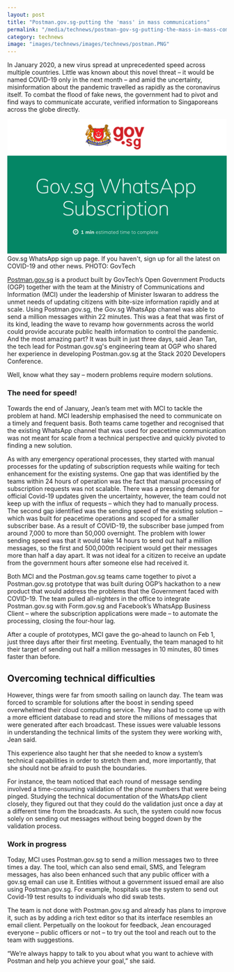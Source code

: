 ```yaml
---
layout: post
title: "Postman.gov.sg-putting the 'mass' in mass communications"
permalink: "/media/technews/postman-gov-sg-putting-the-mass-in-mass-comms"
category: technews
image: "images/technews/images/technews/postman.PNG"
---
```


In January 2020, a new virus spread at unprecedented speed across multiple countries. Little was known about this novel threat – it would be named COVID-19 only in the next month – and amid the uncertainty, misinformation about the pandemic travelled as rapidly as the coronavirus itself. To combat the flood of fake news, the government had to pivot and find ways to communicate accurate, verified information to Singaporeans across the globe directly.

![Gov.sg WhatsApp sign up page](/images/technews/postman.PNG) Gov.sg WhatsApp sign up page. If you haven't, sign up for all the latest on COVID-19 and other news. PHOTO: GovTech


[Postman.gov.sg](https://postman.gov.sg/) is a product built by GovTech’s Open Government Products (OGP) together with the team at the Ministry of Communications and Information (MCI) under the leadership of Minister Iswaran to address the unmet needs of updating citizens with bite-size information rapidly and at scale. Using Postman.gov.sg, the Gov.sg WhatsApp channel was able to send a million messages within 22 minutes. This was a feat that was first of its kind, leading the wave to revamp how governments across the world could provide accurate public health information to control the pandemic. And the most amazing part? It was built in just three days, said Jean Tan, the tech lead for Postman.gov.sg's engineering team at OGP who shared her experience in developing Postman.gov.sg at the Stack 2020 Developers Conference. 

Well, know what they say – modern problems require modern solutions.


### **The need for speed**!
Towards the end of January, Jean’s team met with MCI to tackle the problem at hand. MCI leadership emphasised the need to communicate on a timely and frequent basis. Both teams came together and recognised that the existing WhatsApp channel that was used for peacetime communication was not meant for scale from a technical perspective and quickly pivoted to finding a new solution. 

As with any emergency operational processes, they started with manual processes for the updating of subscription requests while waiting for tech enhancement for the existing systems. One gap that was identified by the teams within 24 hours of operation was the fact that manual processing of subscription requests was not scalable. There was a pressing demand for official Covid-19 updates given the uncertainty, however, the team could not keep up with the influx of requests – which they had to manually process. The second gap identified was the sending speed of the existing solution – which was built for peacetime operations and scoped for a smaller subscriber base. As a result of COVID-19, the subscriber base jumped from around 7,000 to more than 50,000 overnight. The problem with lower sending speed was that it would take 14 hours to send out half a million messages, so the first and 500,000th recipient would get their messages more than half a day apart. It was not ideal for a citizen to receive an update from the government hours after someone else had received it. 

Both MCI and the Postman.gov.sg teams came together to pivot a Postman.gov.sg prototype that was built during OGP’s hackathon to a new product that would address the problems that the Government faced with COVID-19. The team pulled all-nighters in the office to integrate Postman.gov.sg with Form.gov.sg and Facebook’s WhatsApp Business Client – where the subscription applications were made – to automate the processing, closing the four-hour lag. 

After a couple of prototypes, MCI gave the go-ahead to launch on Feb 1, just three days after their first meeting. Eventually, the team managed to hit their target of sending out half a million messages in 10 minutes, 80 times faster than before.
 
 
 ## Overcoming technical difficulties
However, things were far from smooth sailing on launch day. The team was forced to scramble for solutions after the boost in sending speed overwhelmed their cloud computing service. They also had to come up with a more efficient database to read and store the millions of messages that were generated after each broadcast. These issues were valuable lessons in understanding the technical limits of the system they were working with, Jean said. 

This experience also taught her that she needed to know a system’s technical capabilities in order to stretch them and, more importantly, that she should not be afraid to push the boundaries.

For instance, the team noticed that each round of message sending involved a time-consuming validation of the phone numbers that were being pinged. Studying the technical documentation of the WhatsApp client closely, they figured out that they could do the validation just once a day at a different time from the broadcasts. As such, the system could now focus solely on sending out messages without being bogged down by the validation process. 

 

### **Work in progress**
Today, MCI uses Postman.gov.sg to send a million messages two to three times a day. The tool, which can also send email, SMS, and Telegram messages, has also been enhanced such that any public officer with a gov.sg email can use it. Entities without a government issued email are also using Postman.gov.sg. For example, hospitals use the system to send out Covid-19 test results to individuals who did swab tests. 

The team is not done with Postman.gov.sg and already has plans to improve it, such as by adding a rich text editor so that its interface resembles an email client. Perpetually on the lookout for feedback, Jean encouraged everyone – public officers or not – to try out the tool and reach out to the team with suggestions.  

“We’re always happy to talk to you about what you want to achieve with Postman and help you achieve your goal,” she said. 
